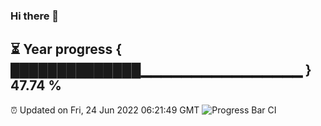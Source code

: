 ### Hi there 👋
⏳ Year progress { ██████████████▁▁▁▁▁▁▁▁▁▁▁▁▁▁▁▁ } 47.74 %
---
⏰ Updated on Fri, 24 Jun 2022 06:21:49 GMT
![Progress Bar CI](https://github.com/liununu/liununu/workflows/Progress%20Bar%20CI/badge.svg)
